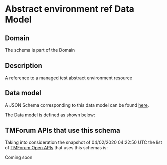 # Abstract environment ref Data Model

## Domain

The  schema is part of the  Domain

## Description

A reference to a managed test abstract environment resource

## Data model

A JSON Schema corresponding to this data model can be found
[here](https://github.com/tmforum-rand/schemas/blob/candidates/Common/AbstractEnvironmentRef.schema.json).

The Data model is defined as shown below:




## TMForum APIs that use this schema

Taking into consideration the snapshot of 04/02/2020 04:22:50 UTC the list of [TMForum Open APIs](https://www.tmforum.org/open-apis/) that uses this schemas is:

Coming soon